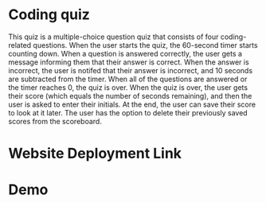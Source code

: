 # Coding quiz
This quiz is a multiple-choice question quiz that consists of four coding-related questions. When the user starts the quiz, the 60-second timer starts counting down. When a question is answered correctly, the user gets a message informing them that their answer is correct. When the answer is incorrect, the user is notifed that their answer is incorrect, and 10 seconds are subtracted from the timer. 
When all of the questions are answered or the timer reaches 0, the quiz is over. When the quiz is over, the user gets their score (which equals the number of seconds remaining), and then the user is asked to enter their initials.
At the end, the user can save their score to look at it later.
The user has the option to delete their previously saved scores from the scoreboard.

# Website Deployment Link


# Demo 
